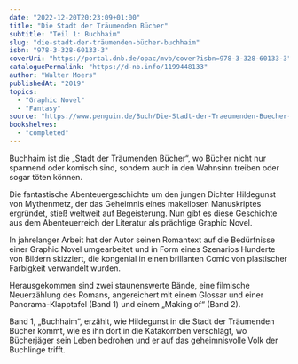 ```yaml
---
date: "2022-12-20T20:23:09+01:00"
title: "Die Stadt der Träumenden Bücher"
subtitle: "Teil 1: Buchhaim"
slug: "die-stadt-der-träumenden-bücher-buchhaim"
isbn: "978-3-328-60133-3"
coverUri: "https://portal.dnb.de/opac/mvb/cover?isbn=978-3-328-60133-3"
cataloguePermalink: "https://d-nb.info/1199448133"
author: "Walter Moers"
publishedAt: "2019"
topics:
  - "Graphic Novel"
  - "Fantasy"
source: "https://www.penguin.de/Buch/Die-Stadt-der-Traeumenden-Buecher-Comic-/Walter-Moers/Penguin/e568049.rhd"
bookshelves:
  - "completed"
---
```

Buchhaim ist die „Stadt der Träumenden Bücher“, wo Bücher nicht nur spannend 
oder komisch sind, sondern auch in den Wahnsinn treiben oder sogar töten können. 

Die fantastische Abenteuergeschichte um den jungen Dichter Hildegunst 
von Mythenmetz, der das Geheimnis eines makellosen Manuskriptes ergründet, stieß 
weltweit auf Begeisterung. Nun gibt es diese Geschichte aus dem Abenteuerreich 
der Literatur als prächtige Graphic Novel.

In jahrelanger Arbeit hat der Autor seinen Romantext auf die Bedürfnisse 
einer Graphic Novel umgearbeitet und in Form eines Szenarios Hunderte von 
Bildern skizziert, die kongenial in einen brillanten Comic von plastischer 
Farbigkeit verwandelt wurden.

Herausgekommen sind zwei staunenswerte Bände, eine filmische Neuerzählung des 
Romans, angereichert mit einem Glossar und einer Panorama-Klapptafel (Band 1) 
und einem „Making of“ (Band 2).

Band 1, „Buchhaim“, erzählt, wie Hildegunst in die Stadt der Träumenden Bücher 
kommt, wie es ihn dort in die Katakomben verschlägt, wo Bücherjäger sein Leben 
bedrohen und er auf das geheimnisvolle Volk der Buchlinge trifft.